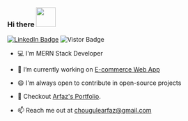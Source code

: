 ### Hi there  <img src="https://media.giphy.com/media/hvRJCLFzcasrR4ia7z/giphy.gif" width="45px">

<p align="left">
<a target="_blank"  href="https://www.linkedin.com/in/arfaz26/"><img src="https://img.shields.io/badge/%40arfaz26-blue?style=flat-square&amp;labelColor=0077B5&amp;logo=LinkedIn&amp;link=https://www.linkedin.com/in/arfaz26/" alt="LinkedIn Badge"></a>
<a target="_blank"><img src="https://visitor-badge.glitch.me/badge?page_id=arfaz26.arfaz26" alt="Vistor Badge"></a>
</p>
</p>


- 💻 I'm MERN Stack Developer
 
- 🔭 I’m currently working on <a href="https://yourshopapp.herokuapp.com/"  target="_blank"> E-commerce Web App </a>

- 😄 I'm always open to contribute in open-source projects

- 🔗 Checkout  <a target="_blank"  href="https://arfaz26.github.io/portfolio/">Arfaz's Portfolio</a>.

- 📫 Reach me out at <a href="mailto:chougulearfaz@gmail.com">chougulearfaz@gmail.com</a>


<!--
**arfaz26/arfaz26** is a ✨ _special_ ✨ repository because its `README.md` (this file) appears on your GitHub profile.

Here are some ideas to get you started:

- 🔭 I’m currently working on ...
- 🌱 I’m currently learning ...
- 👯 I’m looking to collaborate on ...
- 🤔 I’m looking for help with ...
- 💬 Ask me about ...
- 📫 How to reach me: ...
- 😄 Pronouns: ...
- ⚡ Fun fact: ...
-->
